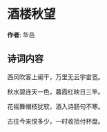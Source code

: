 # 酒楼秋望

**作者**: 华岳

## 诗词内容

西风吹客上阑干，万里无云宇宙宽。

秋水碧连天一色，暮霞红映日三竿。

花摇舞帽枝犹软，酒入诗肠句不寒。

古往今来恨多少，一时收拾付杯盘。

